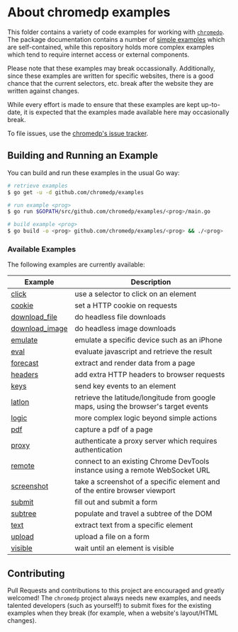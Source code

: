 # About chromedp examples

This folder contains a variety of code examples for working with
[`chromedp`][1]. The package documentation contains a number of [simple
examples][2] which are self-contained, while this repository holds more complex
examples which tend to require internet access or external components.

Please note that these examples may break occassionally. Additionally, since
these examples are written for specific websites, there is a good chance that
the current selectors, etc. break after the website they are written against
changes.

While every effort is made to ensure that these examples are kept up-to-date,
it is expected that the examples made available here may occasionally break.

To file issues, use the [chromedp's issue tracker][3].

## Building and Running an Example

You can build and run these examples in the usual Go way:

```sh
# retrieve examples
$ go get -u -d github.com/chromedp/examples

# run example <prog>
$ go run $GOPATH/src/github.com/chromedp/examples/<prog>/main.go

# build example <prog>
$ go build -o <prog> github.com/chromedp/examples/<prog> && ./<prog>
```

### Available Examples

The following examples are currently available:

<!-- the following section is updated by running `go run gen.go` -->
<!-- START EXAMPLES -->

| Example                           | Description                                                                         |
| --------------------------------- | ----------------------------------------------------------------------------------- |
| [click](/click)                   | use a selector to click on an element                                               |
| [cookie](/cookie)                 | set a HTTP cookie on requests                                                       |
| [download_file](/download_file)   | do headless file downloads                                                          |
| [download_image](/download_image) | do headless image downloads                                                         |
| [emulate](/emulate)               | emulate a specific device such as an iPhone                                         |
| [eval](/eval)                     | evaluate javascript and retrieve the result                                         |
| [forecast](/forecast)             | extract and render data from a page                                                 |
| [headers](/headers)               | add extra HTTP headers to browser requests                                          |
| [keys](/keys)                     | send key events to an element                                                       |
| [latlon](/latlon)                 | retrieve the latitude/longitude from google maps, using the browser's target events |
| [logic](/logic)                   | more complex logic beyond simple actions                                            |
| [pdf](/pdf)                       | capture a pdf of a page                                                             |
| [proxy](/proxy)                   | authenticate a proxy server which requires authentication                           |
| [remote](/remote)                 | connect to an existing Chrome DevTools instance using a remote WebSocket URL        |
| [screenshot](/screenshot)         | take a screenshot of a specific element and of the entire browser viewport          |
| [submit](/submit)                 | fill out and submit a form                                                          |
| [subtree](/subtree)               | populate and travel a subtree of the DOM                                            |
| [text](/text)                     | extract text from a specific element                                                |
| [upload](/upload)                 | upload a file on a form                                                             |
| [visible](/visible)               | wait until an element is visible                                                    |

<!-- END EXAMPLES -->

## Contributing

Pull Requests and contributions to this project are encouraged and greatly
welcomed! The `chromedp` project always needs new examples, and needs talented
developers (such as yourself!) to submit fixes for the existing examples when
they break (for example, when a website's layout/HTML changes).

[1]: https://github.com/chromedp/chromedp
[2]: https://pkg.go.dev/github.com/chromedp/chromedp#pkg-examples
[3]: https://github.com/chromedp/chromedp/issues
